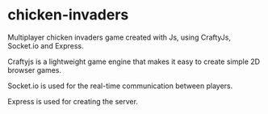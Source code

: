 # chicken-invaders
Multiplayer chicken invaders game created with Js, using CraftyJs, Socket.io and Express.

Craftyjs is a lightweight game engine that makes it easy to create simple 2D browser games.

Socket.io is used for the real-time communication between players.

Express is used for creating the server.
